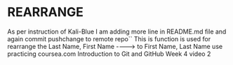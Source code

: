 REARRANGE
=========
As per instruction of Kali-Blue I am adding more line in 
README.md file and again commit pushchange to remote repo``
This is function is used for rearrange the 
Last Name, First Name ----> to First Name, Last Name
use practicing coursea.com Introduction to Git and GitHub
Week 4 video 2
